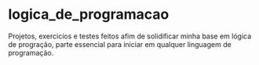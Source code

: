 # logica_de_programacao
 Projetos, exercicíos e testes feitos afim de solidificar minha base em lógica de progração, parte essencial para iniciar em qualquer linguagem de programação.
